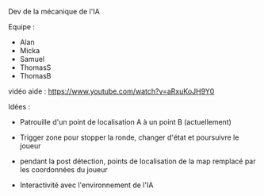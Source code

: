 Dev de la mécanique de l'IA

Equipe : 
- Alan
- Micka
- Samuel
- ThomasS
- ThomasB


vidéo aide : https://www.youtube.com/watch?v=aRxuKoJH9Y0

Idées :

- Patrouille d'un point de localisation A à un point B (actuellement)


- Trigger zone pour stopper la ronde, changer d'état et poursuivre le joueur 
- pendant la post détection, points de localisation de la map remplacé par les coordonnées du joueur
- Interactivité avec l'environnement de l'IA
